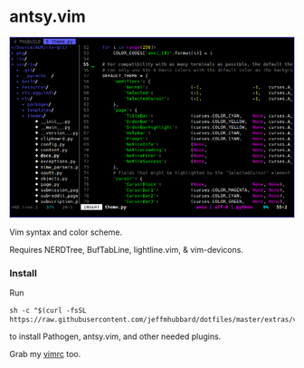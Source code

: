 # antsy.vim

![antsy](antsy.png)

Vim syntax and color scheme.

Requires NERDTree, BufTabLine, lightline.vim, & vim-devicons.

### Install
Run
```
sh -c "$(curl -fsSL https://raw.githubusercontent.com/jeffmhubbard/dotfiles/master/extras/vim_setup.sh)"
```
to install Pathogen, antsy.vim, and other needed plugins.

Grab my [vimrc](https://raw.githubusercontent.com/jeffmhubbard/dotfiles/master/src/.vim/vimrc) too.
